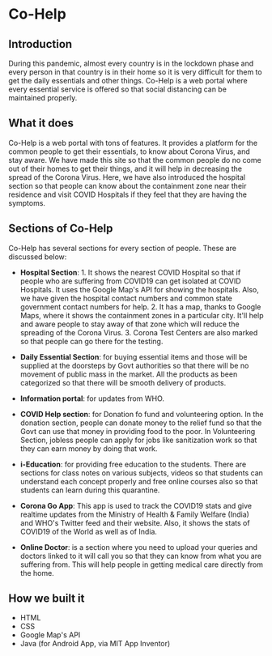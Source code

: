 # Co-Help

## Introduction

During this pandemic, almost every country is in the lockdown phase and every person in that country is in their home so it is very difficult for them to get the daily essentials and other things. Co-Help is a web portal where every essential service is offered so that social distancing can be maintained properly.

## What it does

Co-Help is a web portal with tons of features. It provides a platform for the common people to get their essentials, to know about Corona Virus, and stay aware. We have made this site so that the common people do no come out of their homes to get their things, and it will help in decreasing the spread of the Corona Virus. Here, we have also introduced the hospital section so that people can know about the containment zone near their residence and visit COVID Hospitals if they feel that they are having the symptoms.

## Sections of Co-Help
Co-Help has several sections for every section of people. These are discussed below:

- **Hospital Section**: 1. It shows the nearest COVID Hospital so that if people who are suffering from COVID19 can get isolated at COVID Hospitals. It uses the Google Map's API for showing the hospitals. Also, we have given the hospital contact numbers and common state government contact numbers for help. 2. It has a map, thanks to Google Maps, where it shows the containment zones in a particular city. It'll help and aware people to stay away of that zone which will reduce the spreading of the Corona Virus. 3. Corona Test Centers are also marked so that people can go there for the testing.

- **Daily Essential Section**: for buying essential items and those will be supplied at the doorsteps by Govt authorities so that there will be no movement of public mass in the market. All the products as been categorized so that there will be smooth delivery of products.

- **Information portal**: for updates from WHO.

- **COVID Help section**: for Donation fo fund and volunteering option. In the donation section, people can donate money to the relief fund so that the Govt can use that money in providing food to the poor. In Volunteering Section, jobless people can apply for jobs like sanitization work so that they can earn money by doing that work.

- **i-Education**: for providing free education to the students. There are sections for class notes on various subjects, videos so that students can understand each concept properly and free online courses also so that students can learn during this quarantine.

- **Corona Go App**: This app is used to track the COVID19 stats and give realtime updates from the Ministry of Health & Family Welfare (India) and WHO's Twitter feed and their website. Also, it shows the stats of COVID19 of the World as well as of India.

- **Online Doctor**: is a section where you need to upload your queries and doctors linked to it will call you so that they can know from what you are suffering from. This will help people in getting medical care directly from the home.

## How we built it
- HTML
- CSS
- Google Map's API
- Java (for Android App, via MIT App Inventor)
